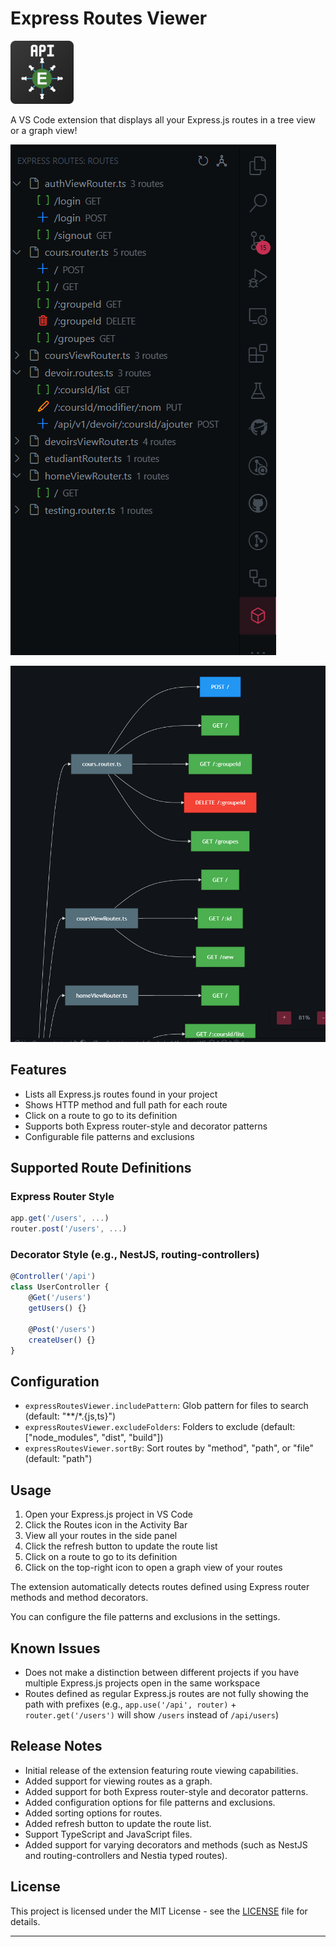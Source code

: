 # Express Routes Viewer

<div style="width: 20%">

![Express Routes Viewer Logo](./media/express-routes-viewer.png)

</div>

A VS Code extension that displays all your Express.js routes in a tree view or a graph view!

![Side panel view](./media/side-panel-view.png)

![Graph view](./media/graph-view.png)

## Features

- Lists all Express.js routes found in your project
- Shows HTTP method and full path for each route
- Click on a route to go to its definition
- Supports both Express router-style and decorator patterns
- Configurable file patterns and exclusions

## Supported Route Definitions

### Express Router Style
```javascript
app.get('/users', ...)
router.post('/users', ...)
```

### Decorator Style (e.g., NestJS, routing-controllers)
```typescript
@Controller('/api')
class UserController {
    @Get('/users')
    getUsers() {}

    @Post('/users')
    createUser() {}
}
```

## Configuration

- `expressRoutesViewer.includePattern`: Glob pattern for files to search (default: "**/*.{js,ts}")
- `expressRoutesViewer.excludeFolders`: Folders to exclude (default: ["node_modules", "dist", "build"])
- `expressRoutesViewer.sortBy`: Sort routes by "method", "path", or "file" (default: "path")

## Usage

1. Open your Express.js project in VS Code
2. Click the Routes icon in the Activity Bar
3. View all your routes in the side panel
4. Click the refresh button to update the route list
5. Click on a route to go to its definition
6. Click on the top-right icon to open a graph view of your routes

The extension automatically detects routes defined using Express router methods and method decorators.

You can configure the file patterns and exclusions in the settings.

## Known Issues

- Does not make a distinction between different projects if you have multiple Express.js projects open in the same workspace
- Routes defined as regular Express.js routes are not fully showing the path with prefixes (e.g., `app.use('/api', router)` + `router.get('/users')` will show `/users` instead of `/api/users`)

## Release Notes

- Initial release of the extension featuring route viewing capabilities.
- Added support for viewing routes as a graph.
- Added support for both Express router-style and decorator patterns.
- Added configuration options for file patterns and exclusions.
- Added sorting options for routes.
- Added refresh button to update the route list.
- Support TypeScript and JavaScript files.
- Added support for varying decorators and methods (such as NestJS and routing-controllers and Nestia typed routes).

## License

This project is licensed under the MIT License - see the [LICENSE](LICENSE) file for details.

---
